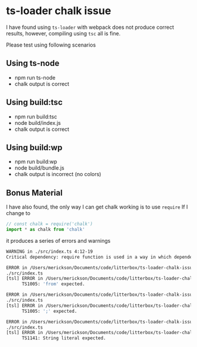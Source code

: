 # ts-loader chalk issue

I have found using `ts-loader` with webpack does not produce correct results, however, compiling using `tsc` all is fine.

Please test using following scenarios

## Using ts-node

- npm run ts-node
- chalk output is correct

## Using build:tsc

- npm run build:tsc
- node build/index.js
- chalk output is correct

## Using build:wp

- npm run build:wp
- node build/bundle.js
- chalk output is incorrect (no colors)

## Bonus Material

I have also found, the only way I can get chalk working is to use `require`
If I change to

```javascript
// const chalk = require('chalk')
import * as chalk from 'chalk'
```

it produces a series of errors and warnings

```bash
WARNING in ./src/index.ts 4:12-19
Critical dependency: require function is used in a way in which dependencies cannot be statically extracted

ERROR in /Users/merickson/Documents/code/litterbox/ts-loader-chalk-issue/src/index.ts
./src/index.ts
[tsl] ERROR in /Users/merickson/Documents/code/litterbox/ts-loader-chalk-issue/src/index.ts(3,19)
      TS1005: 'from' expected.

ERROR in /Users/merickson/Documents/code/litterbox/ts-loader-chalk-issue/src/index.ts
./src/index.ts
[tsl] ERROR in /Users/merickson/Documents/code/litterbox/ts-loader-chalk-issue/src/index.ts(3,25)
      TS1005: ';' expected.

ERROR in /Users/merickson/Documents/code/litterbox/ts-loader-chalk-issue/src/index.ts
./src/index.ts
[tsl] ERROR in /Users/merickson/Documents/code/litterbox/ts-loader-chalk-issue/src/index.ts(3,19)
      TS1141: String literal expected.
```
